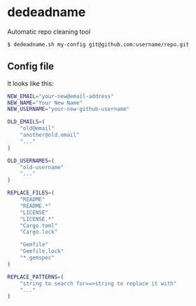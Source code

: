 # dedeadname

Automatic repo cleaning tool

```sh
$ dedeadname.sh my-config git@github.com:username/repo.git
```

## Config file

It looks like this:

```sh
NEW_EMAIL="your-new@email-address"
NEW_NAME="Your New Name"
NEW_USERNAME="your-new-github-username"

OLD_EMAILS=(
    "old@email"
    "another@old.email"
    "..."
)

OLD_USERNAMES=(
    "old-username"
    "..."
)

REPLACE_FILES=(
    "README"
    "README.*"
    "LICENSE"
    "LICENSE.*"
    "Cargo.toml"
    "Cargo.lock"

    "Gemfile"
    "Gemfile.lock"
    "*.gemspec"
)

REPLACE_PATTERNS=(
    "string to search for==>string to replace it with"
    "..."
)

```
